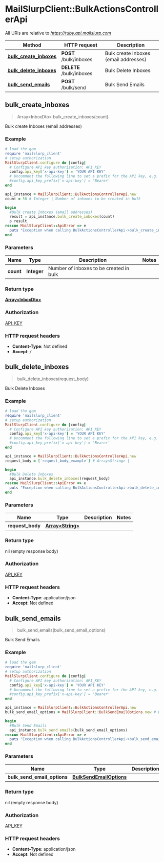 # MailSlurpClient::BulkActionsControllerApi

All URIs are relative to *https://ruby.api.mailslurp.com*

Method | HTTP request | Description
------------- | ------------- | -------------
[**bulk_create_inboxes**](BulkActionsControllerApi#bulk_create_inboxes) | **POST** /bulk/inboxes | Bulk create Inboxes (email addresses)
[**bulk_delete_inboxes**](BulkActionsControllerApi#bulk_delete_inboxes) | **DELETE** /bulk/inboxes | Bulk Delete Inboxes
[**bulk_send_emails**](BulkActionsControllerApi#bulk_send_emails) | **POST** /bulk/send | Bulk Send Emails



## bulk_create_inboxes

> Array&lt;InboxDto&gt; bulk_create_inboxes(count)

Bulk create Inboxes (email addresses)

### Example

```ruby
# load the gem
require 'mailslurp_client'
# setup authorization
MailSlurpClient.configure do |config|
  # Configure API key authorization: API_KEY
  config.api_key['x-api-key'] = 'YOUR API KEY'
  # Uncomment the following line to set a prefix for the API key, e.g. 'Bearer' (defaults to nil)
  #config.api_key_prefix['x-api-key'] = 'Bearer'
end

api_instance = MailSlurpClient::BulkActionsControllerApi.new
count = 56 # Integer | Number of inboxes to be created in bulk

begin
  #Bulk create Inboxes (email addresses)
  result = api_instance.bulk_create_inboxes(count)
  p result
rescue MailSlurpClient::ApiError => e
  puts "Exception when calling BulkActionsControllerApi->bulk_create_inboxes: #{e}"
end
```

### Parameters


Name | Type | Description  | Notes
------------- | ------------- | ------------- | -------------
 **count** | **Integer**| Number of inboxes to be created in bulk | 

### Return type

[**Array&lt;InboxDto&gt;**](InboxDto)

### Authorization

[API_KEY](../README#API_KEY)

### HTTP request headers

- **Content-Type**: Not defined
- **Accept**: */*


## bulk_delete_inboxes

> bulk_delete_inboxes(request_body)

Bulk Delete Inboxes

### Example

```ruby
# load the gem
require 'mailslurp_client'
# setup authorization
MailSlurpClient.configure do |config|
  # Configure API key authorization: API_KEY
  config.api_key['x-api-key'] = 'YOUR API KEY'
  # Uncomment the following line to set a prefix for the API key, e.g. 'Bearer' (defaults to nil)
  #config.api_key_prefix['x-api-key'] = 'Bearer'
end

api_instance = MailSlurpClient::BulkActionsControllerApi.new
request_body = ['request_body_example'] # Array<String> | 

begin
  #Bulk Delete Inboxes
  api_instance.bulk_delete_inboxes(request_body)
rescue MailSlurpClient::ApiError => e
  puts "Exception when calling BulkActionsControllerApi->bulk_delete_inboxes: #{e}"
end
```

### Parameters


Name | Type | Description  | Notes
------------- | ------------- | ------------- | -------------
 **request_body** | [**Array&lt;String&gt;**](String)|  | 

### Return type

nil (empty response body)

### Authorization

[API_KEY](../README#API_KEY)

### HTTP request headers

- **Content-Type**: application/json
- **Accept**: Not defined


## bulk_send_emails

> bulk_send_emails(bulk_send_email_options)

Bulk Send Emails

### Example

```ruby
# load the gem
require 'mailslurp_client'
# setup authorization
MailSlurpClient.configure do |config|
  # Configure API key authorization: API_KEY
  config.api_key['x-api-key'] = 'YOUR API KEY'
  # Uncomment the following line to set a prefix for the API key, e.g. 'Bearer' (defaults to nil)
  #config.api_key_prefix['x-api-key'] = 'Bearer'
end

api_instance = MailSlurpClient::BulkActionsControllerApi.new
bulk_send_email_options = MailSlurpClient::BulkSendEmailOptions.new # BulkSendEmailOptions | 

begin
  #Bulk Send Emails
  api_instance.bulk_send_emails(bulk_send_email_options)
rescue MailSlurpClient::ApiError => e
  puts "Exception when calling BulkActionsControllerApi->bulk_send_emails: #{e}"
end
```

### Parameters


Name | Type | Description  | Notes
------------- | ------------- | ------------- | -------------
 **bulk_send_email_options** | [**BulkSendEmailOptions**](BulkSendEmailOptions)|  | 

### Return type

nil (empty response body)

### Authorization

[API_KEY](../README#API_KEY)

### HTTP request headers

- **Content-Type**: application/json
- **Accept**: Not defined

